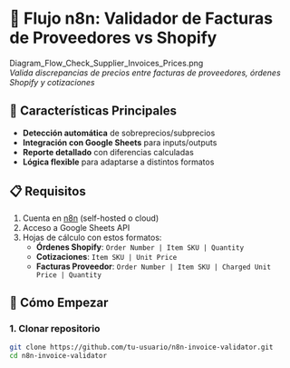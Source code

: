 # 🧾 Flujo n8n: Validador de Facturas de Proveedores vs Shopify

Diagram_Flow_Check_Supplier_Invoices_Prices.png  
*Valida discrepancias de precios entre facturas de proveedores, órdenes Shopify y cotizaciones*

## 🌟 Características Principales
- **Detección automática** de sobreprecios/subprecios
- **Integración con Google Sheets** para inputs/outputs
- **Reporte detallado** con diferencias calculadas
- **Lógica flexible** para adaptarse a distintos formatos

## 📋 Requisitos
1. Cuenta en [n8n](https://n8n.io/) (self-hosted o cloud)
2. Acceso a Google Sheets API
3. Hojas de cálculo con estos formatos:
   - **Órdenes Shopify**: `Order Number | Item SKU | Quantity`
   - **Cotizaciones**: `Item SKU | Unit Price`
   - **Facturas Proveedor**: `Order Number | Item SKU | Charged Unit Price | Quantity`

## 🚀 Cómo Empezar

### 1. Clonar repositorio
```bash
git clone https://github.com/tu-usuario/n8n-invoice-validator.git
cd n8n-invoice-validator
